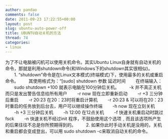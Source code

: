 ```yaml
---
author: pandao
comments: false
date: 2011-09-23 17:22:55+00:00
layout: post
slug: ubuntu-auto-power-off
title: UBUNTU自动关机的方法
thread: 74
categories:
- linux
---
```


为了不让电脑被闪机可以使用关机命令。其实Ubuntu Linux自身就有自动关机的命令，那就是利用shutdown命令(和Windows下的shutdown其实很相似)。
　　1. “shutdown”命令是在Linux文本模式(终端模式)下，使用最多的关机或重启命令。
　　其使用格式为：“[sudo] shutdown 参数 延迟时间
　　在终端输入：
　　sudo shutdown +100 就表示电脑在100分钟后关机。
　　-k 并不真正关机而只是发出警告信息给所有用户
　　-r now 现在立即重新启动
　　-r +3 三分钟后重启
　　-r 20:23 在20：23时将重启计算机
　　-r 20:23 & 可以将在20：23时重启的任务放到后台去，用户可以继续操作终端
　　-h now 现在立刻关机
　　-h +3 三分钟后关机
　　-h 12:00 在12点关机
　　-f 快速关机重启动时跳过fsck
　　-n 快速关机不经过init 程序，不鼓励使用这个选项﹐而且该选项所产生的后果往往不总是你所预期得到的。
　　2. 如果你此时手动关机是没用的，关机和重启都会变成登出，可以用 sudo shutdown -c来取消自动关机的命令。

